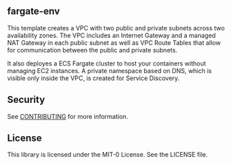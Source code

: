 ## fargate-env

This template creates a VPC with two public and private subnets across two availability zones.
The VPC includes an Internet Gateway and a managed NAT Gateway in each public subnet as well as VPC Route Tables that allow for communication between the public and private subnets. 

It also deployes a ECS Fargate cluster to host your containers without managing EC2 instances. A private namespace based on DNS, which is visible only inside the VPC, is created for Service Discovery.

## Security

See [CONTRIBUTING](CONTRIBUTING.md#security-issue-notifications) for more information.

## License

This library is licensed under the MIT-0 License. See the LICENSE file.

